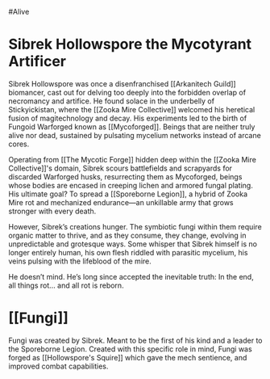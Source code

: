 #Alive
# Sibrek Hollowspore the Mycotyrant Artificer

Sibrek Hollowspore was once a disenfranchised [[Arkanitech Guild]] biomancer, cast out for delving too deeply into the forbidden overlap of necromancy and artifice. He found solace in the underbelly of Stickyickistan, where the [[Zooka Mire Collective]] welcomed his heretical fusion of magitechnology and decay. His experiments led to the birth of Fungoid Warforged known as [[Mycoforged]]. Beings that are neither truly alive nor dead, sustained by pulsating mycelium networks instead of arcane cores.

Operating from [[The Mycotic Forge]] hidden deep within the [[Zooka Mire Collective]]'s domain, Sibrek scours battlefields and scrapyards for discarded Warforged husks, resurrecting them as Mycoforged, beings whose bodies are encased in creeping lichen and armored fungal plating. His ultimate goal? To spread a [[Sporeborne Legion]], a hybrid of Zooka Mire rot and mechanized endurance—an unkillable army that grows stronger with every death.

However, Sibrek’s creations hunger. The symbiotic fungi within them require organic matter to thrive, and as they consume, they change, evolving in unpredictable and grotesque ways. Some whisper that Sibrek himself is no longer entirely human, his own flesh riddled with parasitic mycelium, his veins pulsing with the lifeblood of the mire.

He doesn’t mind. He’s long since accepted the inevitable truth: In the end, all things rot… and all rot is reborn.

# [[Fungi]]

Fungi was created by Sibrek. Meant to be the first of his kind and a leader to the Sporeborne Legion. Created with this specific role in mind, Fungi was forged as [[Hollowspore's Squire]] which gave the mech sentience, and improved combat capabilities.